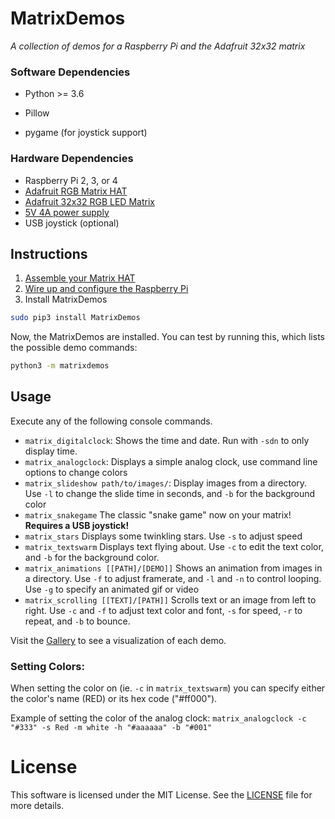 # MatrixDemos

*A collection of demos for a Raspberry Pi and the Adafruit 32x32 matrix*

### Software Dependencies

* Python >= 3.6

* Pillow
* pygame (for joystick support)

### Hardware Dependencies

* Raspberry Pi 2, 3, or 4
* [Adafruit RGB Matrix HAT](https://www.adafruit.com/product/2345)
* [Adafruit 32x32 RGB LED Matrix](https://www.adafruit.com/product/1484)
* [5V 4A power supply](https://www.adafruit.com/product/1466)
* USB joystick (optional)

## Instructions

1. [Assemble your Matrix HAT](https://learn.adafruit.com/adafruit-rgb-matrix-plus-real-time-clock-hat-for-raspberry-pi/assembly)
2. [Wire up and configure the Raspberry Pi](https://learn.adafruit.com/adafruit-rgb-matrix-plus-real-time-clock-hat-for-raspberry-pi/driving-matrices)
3. Install MatrixDemos

```bash
sudo pip3 install MatrixDemos
```

Now, the MatrixDemos are installed. You can test by running this, which lists the possible demo commands:

```bash
python3 -m matrixdemos
```

## Usage

Execute any of the following console commands.

* `matrix_digitalclock`: Shows the time and date. Run with `-sdn` to only display time.
* `matrix_analogclock`: Displays a simple analog clock, use command line options to change colors
* `matrix_slideshow path/to/images/`: Display images from a directory.  Use `-l` to change the slide time in seconds, and `-b` for the background color
* `matrix_snakegame` The classic "snake game" now on your matrix! **Requires a USB joystick!**
* `matrix_stars` Displays some twinkling stars. Use `-s` to adjust speed
* `matrix_textswarm` Displays text flying about. Use `-c` to edit the text color, and `-b` for the background color.
* `matrix_animations [[PATH]/[DEMO]]` Shows an animation from images in a directory. Use `-f` to adjust framerate, and `-l` and `-n` to control looping. Use `-g` to specify an animated gif or video
* `matrix_scrolling [[TEXT]/[PATH]]` Scrolls text or an image from left to right. Use `-c` and `-f` to adjust text color and font, `-s` for speed, `-r` to repeat, and `-b` to bounce.

Visit the [Gallery](https://github.com/nachomonkey/MatrixDemos/blob/master/extra/gallery.md) to see a visualization of each demo.

### Setting Colors:

When setting the color on (ie. `-c` in `matrix_textswarm`) you can specify either the color's name (RED) or its hex code ("#ff000").

Example of setting the color of the analog clock:
`matrix_analogclock -c "#333" -s Red -m white -h "#aaaaaa" -b "#001"`

# License

This software is licensed under the MIT License. See the [LICENSE](https://github.com/nachomonkey/MatrixDemos/blob/master/LICENSE) file for more details.
